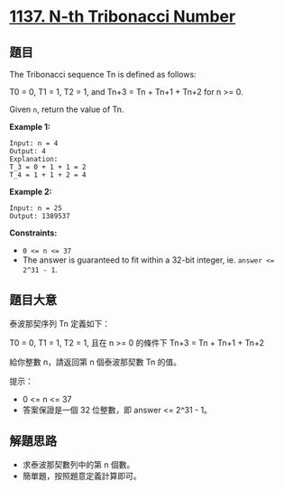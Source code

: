 # [1137. N-th Tribonacci Number](https://leetcode.com/problems/n-th-tribonacci-number/)


## 題目

The Tribonacci sequence Tn is defined as follows:

T0 = 0, T1 = 1, T2 = 1, and Tn+3 = Tn + Tn+1 + Tn+2 for n >= 0.

Given `n`, return the value of Tn.

**Example 1:**

    Input: n = 4
    Output: 4
    Explanation:
    T_3 = 0 + 1 + 1 = 2
    T_4 = 1 + 1 + 2 = 4

**Example 2:**

    Input: n = 25
    Output: 1389537

**Constraints:**

- `0 <= n <= 37`
- The answer is guaranteed to fit within a 32-bit integer, ie. `answer <= 2^31 - 1`.


## 題目大意


泰波那契序列 Tn 定義如下： 

T0 = 0, T1 = 1, T2 = 1, 且在 n >= 0 的條件下 Tn+3 = Tn + Tn+1 + Tn+2

給你整數 n，請返回第 n 個泰波那契數 Tn 的值。

提示：

- 0 <= n <= 37
- 答案保證是一個 32 位整數，即 answer <= 2^31 - 1。



## 解題思路

- 求泰波那契數列中的第 n 個數。
- 簡單題，按照題意定義計算即可。
